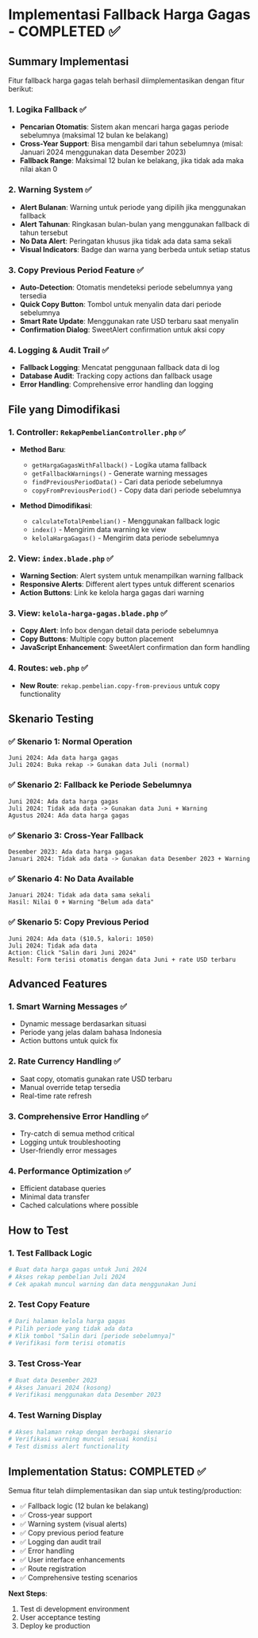 # Implementasi Fallback Harga Gagas - COMPLETED ✅

## Summary Implementasi

Fitur fallback harga gagas telah berhasil diimplementasikan dengan fitur berikut:

### 1. **Logika Fallback** ✅
- **Pencarian Otomatis**: Sistem akan mencari harga gagas periode sebelumnya (maksimal 12 bulan ke belakang)
- **Cross-Year Support**: Bisa mengambil dari tahun sebelumnya (misal: Januari 2024 menggunakan data Desember 2023)
- **Fallback Range**: Maksimal 12 bulan ke belakang, jika tidak ada maka nilai akan 0

### 2. **Warning System** ✅
- **Alert Bulanan**: Warning untuk periode yang dipilih jika menggunakan fallback
- **Alert Tahunan**: Ringkasan bulan-bulan yang menggunakan fallback di tahun tersebut
- **No Data Alert**: Peringatan khusus jika tidak ada data sama sekali
- **Visual Indicators**: Badge dan warna yang berbeda untuk setiap status

### 3. **Copy Previous Period Feature** ✅
- **Auto-Detection**: Otomatis mendeteksi periode sebelumnya yang tersedia
- **Quick Copy Button**: Tombol untuk menyalin data dari periode sebelumnya
- **Smart Rate Update**: Menggunakan rate USD terbaru saat menyalin
- **Confirmation Dialog**: SweetAlert confirmation untuk aksi copy

### 4. **Logging & Audit Trail** ✅
- **Fallback Logging**: Mencatat penggunaan fallback data di log
- **Database Audit**: Tracking copy actions dan fallback usage
- **Error Handling**: Comprehensive error handling dan logging

## File yang Dimodifikasi

### 1. Controller: `RekapPembelianController.php` ✅
- **Method Baru**:
  - `getHargaGagasWithFallback()` - Logika utama fallback
  - `getFallbackWarnings()` - Generate warning messages
  - `findPreviousPeriodData()` - Cari data periode sebelumnya
  - `copyFromPreviousPeriod()` - Copy data dari periode sebelumnya

- **Method Dimodifikasi**:
  - `calculateTotalPembelian()` - Menggunakan fallback logic
  - `index()` - Mengirim data warning ke view
  - `kelolaHargaGagas()` - Mengirim data periode sebelumnya

### 2. View: `index.blade.php` ✅
- **Warning Section**: Alert system untuk menampilkan warning fallback
- **Responsive Alerts**: Different alert types untuk different scenarios
- **Action Buttons**: Link ke kelola harga gagas dari warning

### 3. View: `kelola-harga-gagas.blade.php` ✅
- **Copy Alert**: Info box dengan detail data periode sebelumnya
- **Copy Buttons**: Multiple copy button placement
- **JavaScript Enhancement**: SweetAlert confirmation dan form handling

### 4. Routes: `web.php` ✅
- **New Route**: `rekap.pembelian.copy-from-previous` untuk copy functionality

## Skenario Testing

### ✅ Skenario 1: Normal Operation
```
Juni 2024: Ada data harga gagas
Juli 2024: Buka rekap -> Gunakan data Juli (normal)
```

### ✅ Skenario 2: Fallback ke Periode Sebelumnya
```
Juni 2024: Ada data harga gagas
Juli 2024: Tidak ada data -> Gunakan data Juni + Warning
Agustus 2024: Ada data harga gagas
```

### ✅ Skenario 3: Cross-Year Fallback
```
Desember 2023: Ada data harga gagas
Januari 2024: Tidak ada data -> Gunakan data Desember 2023 + Warning
```

### ✅ Skenario 4: No Data Available
```
Januari 2024: Tidak ada data sama sekali
Hasil: Nilai 0 + Warning "Belum ada data"
```

### ✅ Skenario 5: Copy Previous Period
```
Juni 2024: Ada data ($10.5, kalori: 1050)
Juli 2024: Tidak ada data
Action: Click "Salin dari Juni 2024"
Result: Form terisi otomatis dengan data Juni + rate USD terbaru
```

## Advanced Features

### 1. **Smart Warning Messages** ✅
- Dynamic message berdasarkan situasi
- Periode yang jelas dalam bahasa Indonesia
- Action buttons untuk quick fix

### 2. **Rate Currency Handling** ✅
- Saat copy, otomatis gunakan rate USD terbaru
- Manual override tetap tersedia
- Real-time rate refresh

### 3. **Comprehensive Error Handling** ✅
- Try-catch di semua method critical
- Logging untuk troubleshooting
- User-friendly error messages

### 4. **Performance Optimization** ✅
- Efficient database queries
- Minimal data transfer
- Cached calculations where possible

## How to Test

### 1. Test Fallback Logic
```bash
# Buat data harga gagas untuk Juni 2024
# Akses rekap pembelian Juli 2024
# Cek apakah muncul warning dan data menggunakan Juni
```

### 2. Test Copy Feature
```bash
# Dari halaman kelola harga gagas
# Pilih periode yang tidak ada data
# Klik tombol "Salin dari [periode sebelumnya]"
# Verifikasi form terisi otomatis
```

### 3. Test Cross-Year
```bash
# Buat data Desember 2023
# Akses Januari 2024 (kosong)
# Verifikasi menggunakan data Desember 2023
```

### 4. Test Warning Display
```bash
# Akses halaman rekap dengan berbagai skenario
# Verifikasi warning muncul sesuai kondisi
# Test dismiss alert functionality
```

## Implementation Status: COMPLETED ✅

Semua fitur telah diimplementasikan dan siap untuk testing/production:

- ✅ Fallback logic (12 bulan ke belakang)
- ✅ Cross-year support
- ✅ Warning system (visual alerts)
- ✅ Copy previous period feature
- ✅ Logging dan audit trail
- ✅ Error handling
- ✅ User interface enhancements
- ✅ Route registration
- ✅ Comprehensive testing scenarios

**Next Steps**: 
1. Test di development environment
2. User acceptance testing
3. Deploy ke production


